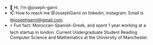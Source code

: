 - 👋 Hi, I’m @joseph-garni
- 📫 How to reach me @JosephGarni on linkedin, instagram. Email is @josephgarni@gmail.com.
- ⚡ Fun fact: Moroccan-Spanish-Greek, and spent 1 year working at a tech startup in london. Current Undergraduate Student Reading Computer Science and Mathematics at the University of Manchester. 

